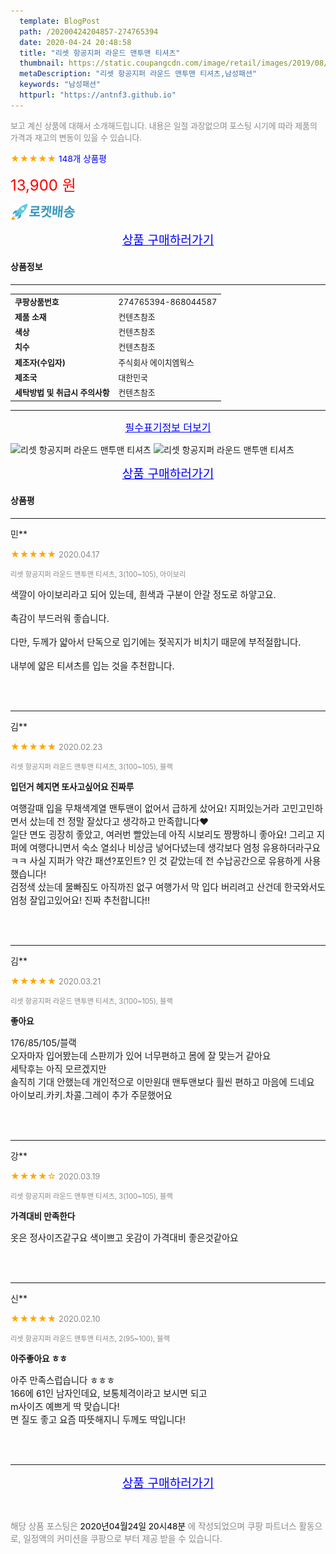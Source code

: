 ```yaml
---
  template: BlogPost
  path: /20200424204857-274765394
  date: 2020-04-24 20:48:58
  title: "리셋 항공지퍼 라운드 맨투맨 티셔츠"
  thumbnail: https://static.coupangcdn.com/image/retail/images/2019/08/05/14/9/b64407a1-0c2e-4847-96e0-01308702b36a.jpg
  metaDescription: "리셋 항공지퍼 라운드 맨투맨 티셔츠,남성패션"
  keywords: "남성패션"
  httpurl: "https://antnf3.github.io"
---
```

  
<span style="color: #888;font-size:0.8rem">보고 계신 상품에 대해서 소개해드립니다.
내용은 일절 과장없으며 포스팅 시기에 따라 제품의 가격과 재고의 변동이 있을 수 있습니다.</span>
  
<span style="color: orange;">★★★★★</span> <span style="color: blue;font-size: 0.85rem;">148개 상품평</span>

<span style="font-size: 0.9rem"></span> 

<span style="color: red;font-size: 1.5rem;">13,900 원</span>

![로켓배송](/assets/rocket_logo.png)

<p align="center"><a href="http://me2.do/5Pit3jw2" style="font-size: 1.2rem; color: blue;">상품 구매하러가기</a></p>

#### 상품정보

---

|                  |                       |
| ---------------- | --------------------- |
| **<span style="font-size:0.8rem;">쿠팡상품번호</span>** | <span style="font-size:0.8rem;">274765394-868044587</span> |
| **<span style="font-size:0.8rem;">제품 소재</span>**    | <span style="font-size:0.8rem;">컨텐츠참조</span>        |
| **<span style="font-size:0.8rem;">색상</span>**    | <span style="font-size:0.8rem;">컨텐츠참조</span>        |
| **<span style="font-size:0.8rem;">치수</span>**    | <span style="font-size:0.8rem;">컨텐츠참조</span>        |
| **<span style="font-size:0.8rem;">제조자(수입자)</span>**    | <span style="font-size:0.8rem;">주식회사 에이치엠웍스</span>        |
| **<span style="font-size:0.8rem;">제조국</span>**    | <span style="font-size:0.8rem;">대한민국</span>        |
| **<span style="font-size:0.8rem;">세탁방법 및 취급시 주의사항</span>**    | <span style="font-size:0.8rem;">컨텐츠참조</span>        |




---

<p align="center"><a href="http://me2.do/5Pit3jw2" style="font-size: 1rem; color: blue;">필수표기정보 더보기</a></p>

![리셋 항공지퍼 라운드 맨투맨 티셔츠](http://thumbnail6.coupangcdn.com/thumbnails/remote/q89/image/product/content/vendorItem/2019/09/24/868044587/76a6ddeb-6849-4a8f-9b61-478a826e3548.jpg)
![리셋 항공지퍼 라운드 맨투맨 티셔츠](http://thumbnail10.coupangcdn.com/thumbnails/remote/q89/image/retail/images/2019/08/05/14/7/29104727-d7f1-4bd7-8062-58d6a7132cb7.jpg)

<p align="center"><a href="http://me2.do/5Pit3jw2" style="font-size: 1.2rem; color: blue;">상품 구매하러가기</a></p>

#### 상품평
  
---
  
민**
    
<span style="color: orange;">★★★★★</span> <span style="font-size:0.8rem;color: #888;">2020.04.17</span>
    
<span style="color: #888;font-size:0.7rem">리셋 항공지퍼 라운드 맨투맨 티셔츠, 3(100~105), 아이보리</span>
    

    
<span style="font-size: 0.9rem;">색깔이 아이보리라고 되어 있는데, 흰색과 구분이 안갈 정도로 하얗고요.<br/><br/>촉감이 부드러워 좋습니다.<br/><br/>다만, 두께가 얇아서 단독으로 입기에는 젖꼭지가 비치기 때문에 부적절합니다.<br/><br/>내부에 얇은 티셔츠를 입는 것을 추천합니다.</span>
    
<br>
<br>

---
  
김**
    
<span style="color: orange;">★★★★★</span> <span style="font-size:0.8rem;color: #888;">2020.02.23</span>
    
<span style="color: #888;font-size:0.7rem">리셋 항공지퍼 라운드 맨투맨 티셔츠, 3(100~105), 블랙</span>
    
<span style="font-size:0.85rem">**입던거 헤지면 또사고싶어요 진짜루**</span>
    
<span style="font-size: 0.9rem;">여행갈때 입을 무채색계열 맨투맨이 없어서 급하게 샀어요! 지퍼있는거라 고민고민하면서 샀는데 전 정말 잘샀다고 생각하고 만족합니다❤<br/>일단 면도 굉장히 좋았고, 여러번 빨았는데 아직 시보리도 짱짱하니 좋아요! 그리고 지퍼에 여행다니면서 숙소 열쇠나 비상금 넣어다녔는데 생각보다 엄청 유용하더라구요ㅋㅋ 사실 지퍼가 약간 패션?포인트? 인 것 같았는데 전 수납공간으로 유용하게 사용했습니다!<br/>검정색 샀는데 물빠짐도 아직까진 없구 여행가서 막 입다 버리려고 산건데 한국와서도 엄청 잘입고있어요! 진짜 추천합니다!!</span>
    
<br>
<br>

---
  
김**
    
<span style="color: orange;">★★★★★</span> <span style="font-size:0.8rem;color: #888;">2020.03.21</span>
    
<span style="color: #888;font-size:0.7rem">리셋 항공지퍼 라운드 맨투맨 티셔츠, 3(100~105), 블랙</span>
    
<span style="font-size:0.85rem">**좋아요**</span>
    
<span style="font-size: 0.9rem;">176/85/105/블랙 <br/>오자마자 입어봤는데 스판끼가 있어 너무편하고 몸에 잘 맞는거 같아요 <br/>세탁후는 아직 모르겠지만<br/>솔직히 기대 안했는데 개인적으로 이만원대 맨투맨보다 훨씬 편하고 마음에 드네요<br/>아이보리.카키.차콜.그레이 추가 주문했어요</span>
    
<br>
<br>

---
  
강**
    
<span style="color: orange;">★★★★☆</span> <span style="font-size:0.8rem;color: #888;">2020.03.19</span>
    
<span style="color: #888;font-size:0.7rem">리셋 항공지퍼 라운드 맨투맨 티셔츠, 3(100~105), 블랙</span>
    
<span style="font-size:0.85rem">**가격대비 만족한다**</span>
    
<span style="font-size: 0.9rem;">옷은 정사이즈같구요 색이쁘고 옷감이 가격대비 좋은것같아요</span>
    
<br>
<br>

---
  
신**
    
<span style="color: orange;">★★★★★</span> <span style="font-size:0.8rem;color: #888;">2020.02.10</span>
    
<span style="color: #888;font-size:0.7rem">리셋 항공지퍼 라운드 맨투맨 티셔츠, 2(95~100), 블랙</span>
    
<span style="font-size:0.85rem">**아주좋아요 ㅎㅎ**</span>
    
<span style="font-size: 0.9rem;">아주 만족스럽습니다 ㅎㅎㅎ<br/>166에 61인 남자인데요, 보통체격이라고 보시면 되고 <br/>m사이즈 예쁘게 딱 맞습니다!<br/>면 질도 좋고 요즘 따뜻해지니 두께도 딱입니다!</span>
    
<br>
<br>


  
---
  
<p align="center"><a href="http://me2.do/5Pit3jw2" style="font-size: 1.2rem; color: blue;">상품 구매하러가기</a></p>
  
<br>
  
<span style="font-size: 0.85rem; color: #888;">해당 상품 포스팅은 <span style="color: #000;"> 2020년04월24일 20시48분 </span> 에 작성되었으며 쿠팡 파트너스 활동으로, 일정액의 커미션을 쿠팡으로 부터 제공 받을 수 있습니다.</span>